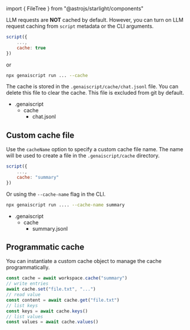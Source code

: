 import { FileTree } from "@astrojs/starlight/components"

LLM requests are **NOT** cached by default. However, you can turn on LLM request caching from `script` metadata or the CLI arguments.

```js "cache: true"
script({
    ...,
    cache: true
})
```

or

```sh "--cache"
npx genaiscript run ... --cache
```

The cache is stored in the `.genaiscript/cache/chat.jsonl` file. You can delete this file to clear the cache.
This file is excluded from git by default.

<FileTree>

-   .genaiscript
    -   cache
        -   chat.jsonl

</FileTree>

## Custom cache file

Use the `cacheName` option to specify a custom cache file name.
The name will be used to create a file in the `.genaiscript/cache` directory.

```js
script({
    ...,
    cache: "summary"
})
```

Or using the `--cache-name` flag in the CLI.

```sh
npx genaiscript run .... --cache-name summary
```

<FileTree>

-   .genaiscript
    -   cache
        -   summary.jsonl

</FileTree>

## Programmatic cache

You can instantiate a custom cache object to manage the cache programmatically.

```js
const cache = await workspace.cache("summary")
// write entries
await cache.set("file.txt", "...")
// read value
const content = await cache.get("file.txt")
// list keys
const keys = await cache.keys()
// list values
const values = await cache.values()
```